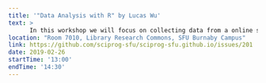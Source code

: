 ```yaml
---
title: '"Data Analysis with R" by Lucas Wu'
text: >
      In this workshop we will focus on collecting data from a online source, follow by cleaning and parsing data for analysis and visualization. We will explore a few libraries in R, including tidyverse, rvest and stringr for data manipulation and analysis.
location: "Room 7010, Library Research Commons, SFU Burnaby Campus"
link: https://github.com/sciprog-sfu/sciprog-sfu.github.io/issues/201
date: 2019-02-26
startTime: '13:00'
endTime: '14:30'
---
```

